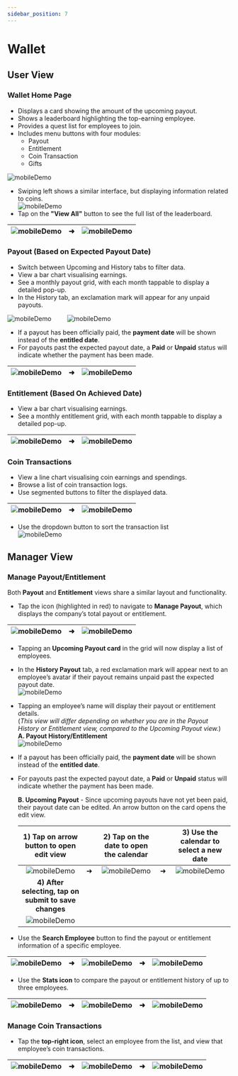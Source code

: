 ```yaml
---
sidebar_position: 7
---
```


# Wallet
## User View
### Wallet Home Page
- Displays a card showing the amount of the upcoming payout.
- Shows a leaderboard highlighting the top-earning employee.
- Provides a quest list for employees to join.
- Includes menu buttons with four modules:
  - Payout
  - Entitlement
  - Coin Transaction
  - Gifts

![mobileDemo](../../../static/img/integration/vision/wallet/wallet1.png)

- Swiping left shows a similar interface, but displaying information related to coins.\
![mobileDemo](../../../static/img/integration/vision/wallet/wallet-coin-view.png)
- Tap on the **"View All"** button to see the full list of the leaderboard.

| ![mobileDemo](../../../static/img/integration/vision/wallet/view-all.png) | ➜ |  ![mobileDemo](../../../static/img/integration/vision/wallet/leaderboard.png) |
|:---:|---|:---:|

### Payout (Based on Expected Payout Date)
- Switch between Upcoming and History tabs to filter data.
- View a bar chart visualising earnings.
- See a monthly payout grid, with each month tappable to display a detailed pop-up.
- In the History tab, an exclamation mark will appear for any unpaid payouts.

![mobileDemo](../../../static/img/integration/vision/wallet/payout-upcoming.png) &nbsp;&nbsp;&nbsp;&nbsp;&nbsp;&nbsp;&nbsp; ![mobileDemo](../../../static/img/integration/vision/wallet/payout-history.png)


- If a payout has been officially paid, the **payment date** will be shown instead of the **entitled date**.
- For payouts past the expected payout date, a **Paid** or **Unpaid** status will indicate whether the payment has been made.

| ![mobileDemo](../../../static/img/integration/vision/wallet/payout-button.png) | ➜ | ![mobileDemo](../../../static/img/integration/vision/wallet/payout-details.png) |
|:---:|---|:-------------------------------------------------------------------------------:|

### Entitlement (Based On Achieved Date)
- View a bar chart visualising earnings.
- See a monthly entitlement grid, with each month tappable to display a detailed pop-up.

| ![mobileDemo](../../../static/img/integration/vision/wallet/ent-button.png) | ➜ | ![mobileDemo](../../../static/img/integration/vision/wallet/ent-details.png) |
|:---:|---|:---:|

### Coin Transactions
- View a line chart visualising coin earnings and spendings.
- Browse a list of coin transaction logs.
- Use segmented buttons to filter the displayed data.

| ![mobileDemo](../../../static/img/integration/vision/wallet/filter-buttons.png) | ➜ | ![mobileDemo](../../../static/img/integration/vision/wallet/filtered.png) |
|:---:|---|:---:|

- Use the dropdown button to sort the transaction list\
![mobileDemo](../../../static/img/integration/vision/wallet/sort-dropdown.png)


## Manager View
### Manage Payout/Entitlement
Both **Payout** and **Entitlement** views share a similar layout and functionality.

 - Tap the icon (highlighted in red) to navigate to **Manage Payout**, which displays the company’s total payout or entitlement.
 
 | ![mobileDemo](../../../static/img/integration/vision/wallet/switch-view-button.png) | ➜ | ![mobileDemo](../../../static/img/integration/vision/wallet/manager-view.png) |
 |:---:|---|:---:|

 - Tapping an **Upcoming Payout card** in the grid will now display a list of employees.
- In the **History Payout** tab, a red exclamation mark will appear next to an employee’s avatar if their payout remains unpaid past the expected payout date.\
 ![mobileDemo](../../../static/img/integration/vision/wallet/manager-payout-details.png)


 - Tapping an employee’s name will display their payout or entitlement details.\
 (*This view will differ depending on whether you are in the Payout History or Entitlement view, compared to the Upcoming Payout view.*)\
    **A. Payout History/Entitlement** \
 ![mobileDemo](../../../static/img/integration/vision/wallet/manager-payout-emp-details.png)
- If a payout has been officially paid, the **payment date** will be shown instead of the **entitled date**.
- For payouts past the expected payout date, a **Paid** or **Unpaid** status will indicate whether the payment has been made.

    **B. Upcoming Payout**
      - Since upcoming payouts have not yet been paid, their payout date can be edited. An arrow button on the card opens the edit view.

    | 1) Tap on arrow button to open edit view | | 2) Tap on the date to open the calendar | | 3) Use the calendar to select a new date |
    |:---:|---|:---:|---|:---:|
    | ![mobileDemo](../../../static/img/integration/vision/wallet/edit-payout-1.png) | ➜ | ![mobileDemo](../../../static/img/integration/vision/wallet/edit-payout-2.png) | ➜ | ![mobileDemo](../../../static/img/integration/vision/wallet/edit-payout-3.png)|
    | **4) After selecting, tap on submit to save changes** |||||
    | ![mobileDemo](../../../static/img/integration/vision/wallet/edit-payout-4.png) |||||

 - Use the **Search Employee** button to find the payout or entitlement information of a specific employee.

 | ![mobileDemo](../../../static/img/integration/vision/wallet/search-emp-1.png) | ➜ | ![mobileDemo](../../../static/img/integration/vision/wallet/search-emp-2.png) | ➜ | ![mobileDemo](../../../static/img/integration/vision/wallet/search-emp-3.png)|
|:---:|---|:---:|---|:---:|

  - Use the **Stats icon** to compare the payout or entitlement history of up to three employees.

| ![mobileDemo](../../../static/img/integration/vision/wallet/compare-emp-1.png) | ➜ | ![mobileDemo](../../../static/img/integration/vision/wallet/compare-emp-2.png) | ➜ | ![mobileDemo](../../../static/img/integration/vision/wallet/compare-emp-3.png)|
|:---:|---|:---:|---|:---:|

  ### Manage Coin Transactions
   - Tap the **top-right icon**, select an employee from the list, and view that employee’s coin transactions.

   | ![mobileDemo](../../../static/img/integration/vision/wallet/manage-coin-transac-button.png) | ➜ | ![mobileDemo](../../../static/img/integration/vision/wallet/search-emp-2.png) | ➜ | ![mobileDemo](../../../static/img/integration/vision/wallet/manager-view-coin-transac.png)|
|:---:|---|:---:|---|:---:|


